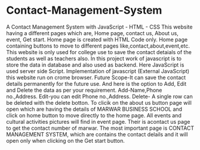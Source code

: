 # Contact-Management-System
A Contact Management System with  JavaScript - HTML - CSS
This website having a different pages which are, Home page, contact us, About us, event,  Get start.
Home page is created with HTML Code only.
Home page containing buttons to move to different pages like,contact,about,event,etc.
This website is only used for college use to save the contact detaials of the students as well as teachers also.
In this project work of javascript is to store the data in database and also used as backend.
Here JavaScript is used server side Script.
Implementation of javascript (External JavaScript)
this website run on crome browser.
Future Scope-It can save the contact details permanently for the future use.
And here is the option to Add, Edit and Delete the data as per your requirement.
Add-Name,Phone no.,Address.
Edit-you can edit Phone no.,Address.
Delete- A single row can be deleted with the delete botton.
To clicik on the about us button page will open which are having the details of MARWAR BUSINESS SCHOOL and click on home button to move directly to the home page.
All events and cultural activities pictures will find in event page. 
Their is acontact us page to get the contact number of marwar.
The most important page is CONTACT MANAGEMENT SYSTEM, which are contains the contact delails and it will open only when clicking on the Get start button. 
